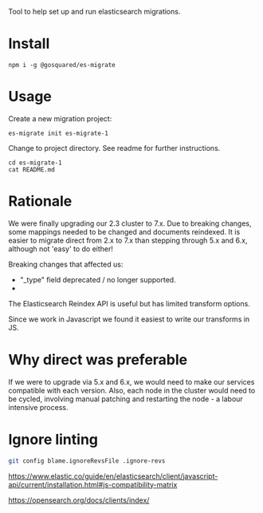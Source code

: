 Tool to help set up and run elasticsearch migrations.

# Install
    npm i -g @gosquared/es-migrate

# Usage
Create a new migration project:

    es-migrate init es-migrate-1

Change to project directory. See readme for further instructions.

    cd es-migrate-1
    cat README.md

# Rationale
We were finally upgrading our 2.3 cluster to 7.x. Due to breaking changes, some mappings needed to be changed and documents reindexed. It is easier to migrate direct from 2.x to 7.x than stepping through 5.x and 6.x, although not 'easy' to do either!

Breaking changes that affected us:

* "_type" field deprecated / no longer supported.
*

The Elasticsearch Reindex API is useful but has limited transform options.

Since we work in Javascript we found it easiest to write our transforms in JS.

# Why direct was preferable
If we were to upgrade via 5.x and 6.x, we would need to make our services compatible with each version. Also, each node in the cluster would need to be cycled, involving manual patching and restarting the node - a labour intensive process.

# Ignore linting
```bash
git config blame.ignoreRevsFile .ignore-revs
```

https://www.elastic.co/guide/en/elasticsearch/client/javascript-api/current/installation.html#js-compatibility-matrix

https://opensearch.org/docs/clients/index/
